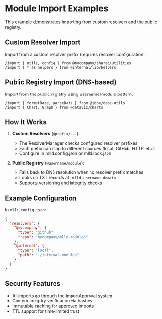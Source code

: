 # Module Import Examples

This example demonstrates importing from custom resolvers and the public registry.

## Custom Resolver Import

Import from a custom resolver prefix (requires resolver configuration):

```mlld
/import { utils, config } from @mycompany/shared/utilities
/import { * as helpers } from @internal/lib/helpers
```

## Public Registry Import (DNS-based)

Import from the public registry using username/module pattern:

```mlld
/import { formatDate, parseDate } from @jdoe/date-utils
/import { Chart, Graph } from @dataviz/charts
```

## How It Works

1. **Custom Resolvers** (`@prefix/...`):
   - The ResolverManager checks configured resolver prefixes
   - Each prefix can map to different sources (local, GitHub, HTTP, etc.)
   - Configure in mlld.config.json or mlld.lock.json

2. **Public Registry** (`@username/module`):
   - Falls back to DNS resolution when no resolver prefix matches
   - Looks up TXT records at `_mlld.username.domain`
   - Supports versioning and integrity checks

## Example Configuration

In `mlld.config.json`:
```json
{
  "resolvers": {
    "@mycompany": {
      "type": "github",
      "repo": "mycompany/mlld-modules"
    },
    "@internal": {
      "type": "local",
      "path": "./internal-modules"
    }
  }
}
```

## Security Features

- All imports go through the ImportApproval system
- Content integrity verification via hashes
- Immutable caching for approved imports
- TTL support for time-limited trust